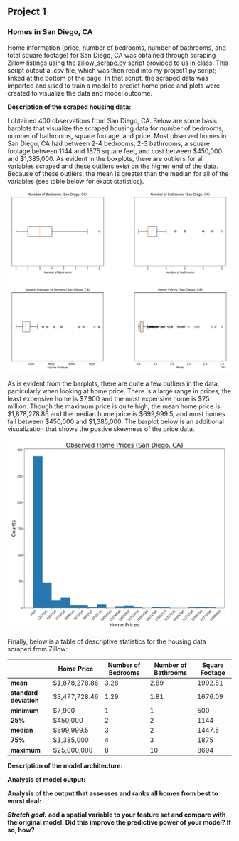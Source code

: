 ## Project 1

### Homes in San Diego, CA

Home information (price, number of bedrooms, number of bathrooms, and total square footage) for San Diego, CA was obtained through scraping Zillow listings using the zillow_scrape.py script provided to us in class. This script output a .csv file, which was then read into my project1.py script; linked at the bottom of the page. In that script, the scraped data was imported and used to train a model to predict home price and plots were created to visualize the data and model outcome. 

**Description of the scraped housing data:**

I obtained 400 observations from San Diego, CA. Below are some basic barplots that visualize the scraped housing data for number of bedrooms, number of bathrooms, square footage, and price. Most observed homes in San Diego, CA had between 2-4 bedrooms, 2-3 bathrooms, a square footage between 1144 and 1875 square feet, and cost between $450,000 and $1,385,000. As evident in the boxplots, there are outliers for all variables scraped and these outliers exist on the higher end of the data. Because of these outliers, the mean is greater than the median for all of the variables (see table below for exact statistics). 

<img src="home_boxplots.png" alt="drawing" width="600"/>

As is evident from the barplots, there are quite a few outliers in the data, particularly when looking at home price. There is a large range in prices; the least expensive home is $7,900 and the most expensive home is $25 million. Though the maximum price is quite high, the mean home price is $1,878,278.86 and the median home price is $699,999.5, and most homes fall between $450,000 and $1,385,000. The barplot below is an additional visualization that shows the postive skewness of the price data. 

<img src="home_prices_barplot2.png" alt="drawing" width="600"/>

Finally, below is a table of descriptive statistics for the housing data scraped from Zillow:


|      |  Home Price     | Number of Bedrooms     | Number of Bathrooms |  Square Footage | 
| ----------- | ----------- | ----------- | ----------- | ----------- |
| **mean**      | $1,878,278.86      | 3.28       | 2.89        | 1992.51      |
| **standard deviation**     | $3,477,728.46    | 1.29     | 1.81     | 1676.09       |
| **minimum**      | $7,900       | 1       | 1       | 500       |
| **25%**      | $450,000      | 2      |  2       | 1144      |
| **median**      | $699,999.5      | 3       | 2       | 1447.5       |
| **75%**      | $1,385,000       | 4      | 3       | 1875      |
| **maximum**     | $25,000,000       | 8       | 10       | 8694       |



**Description of the model architecture:**

**Analysis of model output:**

**Analysis of the output that assesses and ranks all homes from best to worst deal:**


***Stretch goal:*** **add a spatial variable to your feature set and compare with the original model. Did this improve the predictive power of your model? If so, how?**

